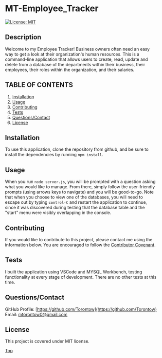 
# MT-Employee_Tracker

[![License: MIT](https://img.shields.io/badge/License-MIT-yellow.svg)](https://opensource.org/licenses/MIT)

## Description 

Welcome to my Employee Tracker! Business owners often need an easy way to get a look at their organization's human resources. This is a command-line application that allows users to create, read, update and delete from a database of the departments within their business, their employees, their roles within the organization, and their salaries.

## TABLE OF CONTENTS

1. [Installation](#Installation)
2. [Usage](#Usage)
3. [Contributing](#Contributing)
4. [Tests](#Tests)
5. [Questions/Contact](#Questions/Contact)
6. [License](#License)

## Installation

To use this application, clone the repository from github, and be sure to install the dependencies by running `npm install`.

## Usage

When you run `node server.js`, you will be prompted with a question asking what you would like to manage. From there, simply follow the user-friendly prompts (using arrows keys to navigate) and you will be good-to-go. Note that when you choose to view one of the databases, you will need to escape out by typing `control-C` and restart the application to continue, since it was discovered during testing that the database table and the "start" menu were visibly overlapping in the console.

## Contributing

If you would like to contribute to this project, please contact me using the information below. You are encouraged to follow the [Contributor Covenant](https://www.contributor-covenant.org/). 

## Tests

I built the application using VSCode and MYSQL Workbench, testing functionality at every stage of development. There are no other tests at this time.

## Questions/Contact

GitHub Profile: [https://github.com/Torontow](https://github.com/Torontow)
Email: [mtorontow0@gmail.com](mailto:mtorontow0@gmail.com)

## License

This project is covered under MIT license.



[Top](#MT-Employee_Tracker)
